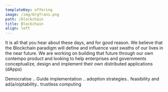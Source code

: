 ```yaml
---
templateKey: offering
image: /img/OrgTrans.png
path: /blockchain
title: Blockchain
align: left
---
```

It is all that you hear about these days, and for good reason. We believe that the Blockchain paradigm will define and influence vast swaths of our lives in the near future. We are working on building that future through our own contempo product and looking to help enterprises and governments conceptualize, design and implement their own distributed applications (dApps)

Democratise .. Guide implementation .. adoption strategies.. feasibility and ad(a/o)ptability.. trustless computing
